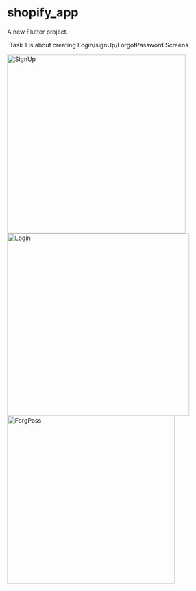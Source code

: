 # shopify_app

A new Flutter project.

-Task 1 is about creating Login/signUp/ForgotPassword Screens

<img width="416" alt="SignUp" src="https://github.com/AliaaAbdelkarimBastawy/ShopifyApp/assets/149010952/1dcf5b43-b4f9-4469-b6c7-feb7dbbb9d4d">
<img width="425" alt="Login" src="https://github.com/AliaaAbdelkarimBastawy/ShopifyApp/assets/149010952/0009ab95-6da3-4a1b-9f51-414399c13c51">
<img width="391" alt="ForgPass" src="https://github.com/AliaaAbdelkarimBastawy/ShopifyApp/assets/149010952/fdcb6ded-eb64-49fc-b400-ba19492a2eb5">
